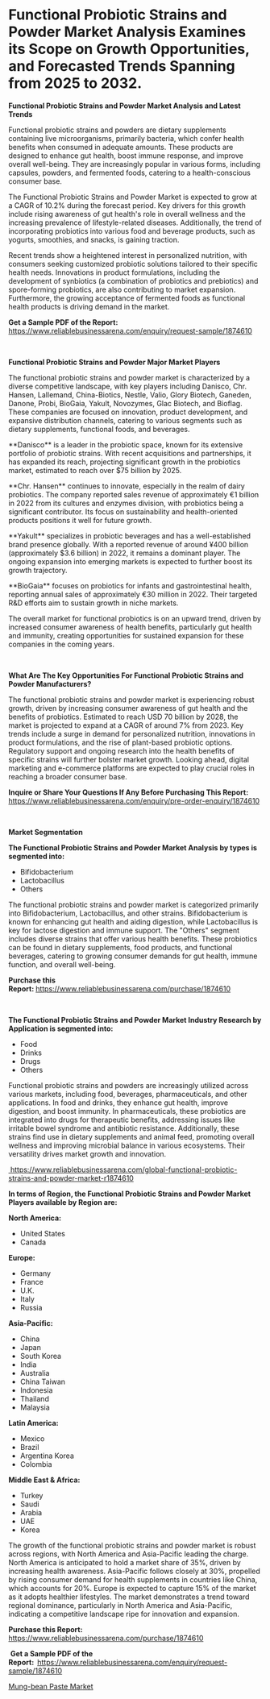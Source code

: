 <p><h1>Functional Probiotic Strains and Powder Market Analysis Examines its Scope on Growth Opportunities, and Forecasted Trends Spanning from 2025 to 2032.</h1></p><p><strong>Functional Probiotic Strains and Powder Market Analysis and Latest Trends</strong></p>
<p><p>Functional probiotic strains and powders are dietary supplements containing live microorganisms, primarily bacteria, which confer health benefits when consumed in adequate amounts. These products are designed to enhance gut health, boost immune response, and improve overall well-being. They are increasingly popular in various forms, including capsules, powders, and fermented foods, catering to a health-conscious consumer base.</p><p>The Functional Probiotic Strains and Powder Market is expected to grow at a CAGR of 10.2% during the forecast period. Key drivers for this growth include rising awareness of gut health's role in overall wellness and the increasing prevalence of lifestyle-related diseases. Additionally, the trend of incorporating probiotics into various food and beverage products, such as yogurts, smoothies, and snacks, is gaining traction.</p><p>Recent trends show a heightened interest in personalized nutrition, with consumers seeking customized probiotic solutions tailored to their specific health needs. Innovations in product formulations, including the development of synbiotics (a combination of probiotics and prebiotics) and spore-forming probiotics, are also contributing to market expansion. Furthermore, the growing acceptance of fermented foods as functional health products is driving demand in the market.</p></p>
<p><strong>Get a Sample PDF of the Report:&nbsp;</strong> <a href="https://www.reliablebusinessarena.com/enquiry/request-sample/1874610?utm_campaign=2039&utm_medium=2&utm_source=Github&utm_content=ia&utm_term=15022025&utm_id=functional-probiotic-strains-and-powder">https://www.reliablebusinessarena.com/enquiry/request-sample/1874610</a></p>
<p>&nbsp;</p>
<p><strong>Functional Probiotic Strains and Powder Major Market Players</strong></p>
<p><p>The functional probiotic strains and powder market is characterized by a diverse competitive landscape, with key players including Danisco, Chr. Hansen, Lallemand, China-Biotics, Nestle, Valio, Glory Biotech, Ganeden, Danone, Probi, BioGaia, Yakult, Novozymes, Glac Biotech, and Bioflag. These companies are focused on innovation, product development, and expansive distribution channels, catering to various segments such as dietary supplements, functional foods, and beverages.</p><p>**Danisco** is a leader in the probiotic space, known for its extensive portfolio of probiotic strains. With recent acquisitions and partnerships, it has expanded its reach, projecting significant growth in the probiotics market, estimated to reach over $75 billion by 2025.</p><p>**Chr. Hansen** continues to innovate, especially in the realm of dairy probiotics. The company reported sales revenue of approximately €1 billion in 2022 from its cultures and enzymes division, with probiotics being a significant contributor. Its focus on sustainability and health-oriented products positions it well for future growth.</p><p>**Yakult** specializes in probiotic beverages and has a well-established brand presence globally. With a reported revenue of around ¥400 billion (approximately $3.6 billion) in 2022, it remains a dominant player. The ongoing expansion into emerging markets is expected to further boost its growth trajectory.</p><p>**BioGaia** focuses on probiotics for infants and gastrointestinal health, reporting annual sales of approximately €30 million in 2022. Their targeted R&D efforts aim to sustain growth in niche markets.</p><p>The overall market for functional probiotics is on an upward trend, driven by increased consumer awareness of health benefits, particularly gut health and immunity, creating opportunities for sustained expansion for these companies in the coming years.</p></p>
<p>&nbsp;</p>
<p><strong>What Are The Key Opportunities For Functional Probiotic Strains and Powder Manufacturers?</strong></p>
<p><p>The functional probiotic strains and powder market is experiencing robust growth, driven by increasing consumer awareness of gut health and the benefits of probiotics. Estimated to reach USD 70 billion by 2028, the market is projected to expand at a CAGR of around 7% from 2023. Key trends include a surge in demand for personalized nutrition, innovations in product formulations, and the rise of plant-based probiotic options. Regulatory support and ongoing research into the health benefits of specific strains will further bolster market growth. Looking ahead, digital marketing and e-commerce platforms are expected to play crucial roles in reaching a broader consumer base.</p></p>
<p><strong>Inquire or Share Your Questions If Any Before Purchasing This Report:</strong> <a href="https://www.reliablebusinessarena.com/enquiry/pre-order-enquiry/1874610?utm_campaign=2039&utm_medium=2&utm_source=Github&utm_content=ia&utm_term=15022025&utm_id=functional-probiotic-strains-and-powder">https://www.reliablebusinessarena.com/enquiry/pre-order-enquiry/1874610</a></p>
<p>&nbsp;</p>
<p><strong>Market Segmentation</strong></p>
<p><strong>The Functional Probiotic Strains and Powder Market Analysis by types is segmented into:</strong></p>
<p><ul><li>Bifidobacterium</li><li>Lactobacillus</li><li>Others</li></ul></p>
<p><p>The functional probiotic strains and powder market is categorized primarily into Bifidobacterium, Lactobacillus, and other strains. Bifidobacterium is known for enhancing gut health and aiding digestion, while Lactobacillus is key for lactose digestion and immune support. The "Others" segment includes diverse strains that offer various health benefits. These probiotics can be found in dietary supplements, food products, and functional beverages, catering to growing consumer demands for gut health, immune function, and overall well-being.</p></p>
<p><strong>Purchase this Report:&nbsp;</strong><a href="https://www.reliablebusinessarena.com/purchase/1874610?utm_campaign=2039&utm_medium=2&utm_source=Github&utm_content=ia&utm_term=15022025&utm_id=functional-probiotic-strains-and-powder">https://www.reliablebusinessarena.com/purchase/1874610</a></p>
<p>&nbsp;</p>
<p><strong>The Functional Probiotic Strains and Powder Market Industry Research by Application is segmented into:</strong></p>
<p><ul><li>Food</li><li>Drinks</li><li>Drugs</li><li>Others</li></ul></p>
<p><p>Functional probiotic strains and powders are increasingly utilized across various markets, including food, beverages, pharmaceuticals, and other applications. In food and drinks, they enhance gut health, improve digestion, and boost immunity. In pharmaceuticals, these probiotics are integrated into drugs for therapeutic benefits, addressing issues like irritable bowel syndrome and antibiotic resistance. Additionally, these strains find use in dietary supplements and animal feed, promoting overall wellness and improving microbial balance in various ecosystems. Their versatility drives market growth and innovation.</p></p>
<p><a href="https://www.reliablebusinessarena.com/global-functional-probiotic-strains-and-powder-market-r1874610?utm_campaign=2039&utm_medium=2&utm_source=Github&utm_content=ia&utm_term=15022025&utm_id=functional-probiotic-strains-and-powder">&nbsp;https://www.reliablebusinessarena.com/global-functional-probiotic-strains-and-powder-market-r1874610</a></p>
<p><strong>In terms of Region, the Functional Probiotic Strains and Powder Market Players available by Region are:</strong></p>
<p>
    <p> <strong> North America: </strong>
        <ul>
            <li>United States</li>
            <li>Canada</li>
        </ul>
        </p> 
    <p> <strong> Europe: </strong>
        <ul>
            <li>Germany</li>
            <li>France</li>
            <li>U.K.</li>
            <li>Italy</li>
            <li>Russia</li>
        </ul>
        </p> 
    <p> <strong> Asia-Pacific: </strong>
        <ul>
            <li>China</li>
            <li>Japan</li>
            <li>South Korea</li>
            <li>India</li>
            <li>Australia</li>
            <li>China Taiwan</li>
            <li>Indonesia</li>
            <li>Thailand</li>
            <li>Malaysia</li>
        </ul>
        </p> 
    <p> <strong> Latin America: </strong>
        <ul>
            <li>Mexico</li>
            <li>Brazil</li>
            <li>Argentina Korea</li>
            <li>Colombia</li>
        </ul>
        </p> 
    <p> <strong> Middle East & Africa: </strong>
        <ul>
            <li>Turkey</li>
            <li>Saudi</li>
            <li>Arabia</li>
            <li>UAE</li>
            <li>Korea</li>
        </ul>
    </p>
    </p>
<p><p>The growth of the functional probiotic strains and powder market is robust across regions, with North America and Asia-Pacific leading the charge. North America is anticipated to hold a market share of 35%, driven by increasing health awareness. Asia-Pacific follows closely at 30%, propelled by rising consumer demand for health supplements in countries like China, which accounts for 20%. Europe is expected to capture 15% of the market as it adopts healthier lifestyles. The market demonstrates a trend toward regional dominance, particularly in North America and Asia-Pacific, indicating a competitive landscape ripe for innovation and expansion.</p></p>
<p><strong>Purchase this Report: </strong><a href="https://www.reliablebusinessarena.com/purchase/1874610?utm_campaign=2039&utm_medium=2&utm_source=Github&utm_content=ia&utm_term=15022025&utm_id=functional-probiotic-strains-and-powder">https://www.reliablebusinessarena.com/purchase/1874610</a></p>
<p>&nbsp;<strong>Get a Sample PDF of the Report:&nbsp;&nbsp;</strong><a href="https://www.reliablebusinessarena.com/enquiry/request-sample/1874610?utm_campaign=2039&utm_medium=2&utm_source=Github&utm_content=ia&utm_term=15022025&utm_id=functional-probiotic-strains-and-powder">https://www.reliablebusinessarena.com/enquiry/request-sample/1874610</a></p>
<p><strong></strong></p>
<p><p><a href="https://github.com/indrystar/Market-Research-Report-List-5/blob/main/mung-bean-paste-market.md?utm_campaign=2039&utm_medium=2&utm_source=Github&utm_content=ia&utm_term=15022025&utm_id=functional-probiotic-strains-and-powder">Mung-bean Paste Market</a></p></p>